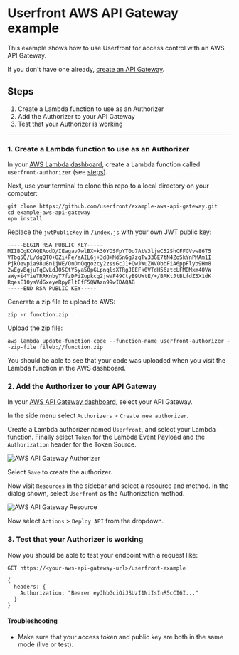 # Userfront AWS API Gateway example

This example shows how to use Userfront for access control with an AWS API Gateway.

If you don't have one already, [create an API Gateway](https://docs.aws.amazon.com/apigateway/latest/developerguide/how-to-create-api.html).

## Steps

1. Create a Lambda function to use as an Authorizer
2. Add the Authorizer to your API Gateway
3. Test that your Authorizer is working

---

### 1. Create a Lambda function to use as an Authorizer

In your [AWS Lambda dashboard](https://console.aws.amazon.com/lambda/home#/functions), create a Lambda function called `userfront-authorizer` (see [steps](https://docs.aws.amazon.com/lambda/latest/dg/getting-started-create-function.html#gettingstarted-zip-function)).

Next, use your terminal to clone this repo to a local directory on your computer:

```
git clone https://github.com/userfront/example-aws-api-gateway.git
cd example-aws-api-gateway
npm install
```

Replace the `jwtPublicKey` in `/index.js` with your own JWT public key:

```
-----BEGIN RSA PUBLIC KEY-----
MIIBCgKCAQEAodD/IEagav7wlBX+k30YOSFpYT0u7AtV3ljwC52ShCFFGVvw86T5
VTbg5Q/L/dgQT0+OZi+Fe/aAIL6j+3d8+Md5nGg7zqTv33GE7tN4ZoSkYnPMAm1I
PjkOevpia98u8n1jWE/OnDnQqgozcy2zssGcJ1+QwJWuZWVObbFiA6ppFlyb9Hm8
2wEgvBqjuTqCvLdJO5CtY5ya5OpGLpnqlsXTRgJEEFk0VTdH56ztcLFMDMxm4OVW
aWy+i4YieTRRKnbyT7fzDPiZupkcg2jwVF49CtyB9UWtE/+/BAKtJtBLfdZ5X1dK
RqesE10ysVdGxeyeRpyFltEfF5QWAzn99wIDAQAB
-----END RSA PUBLIC KEY-----
```

Generate a zip file to upload to AWS:

```
zip -r function.zip .
```

Upload the zip file:

```
aws lambda update-function-code --function-name userfront-authorizer --zip-file fileb://function.zip
```

You should be able to see that your code was uploaded when you visit the Lambda function in the AWS dashboard.

### 2. Add the Authorizer to your API Gateway

In your [AWS API Gateway dashboard](https://console.aws.amazon.com/apigateway/main/apis), select your API Gateway.

In the side menu select `Authorizers` > `Create new authorizer`.

Create a Lambda authorizer named `Userfront`, and select your Lambda function. Finally select `Token` for the Lambda Event Payload and the `Authorization` header for the Token Source.

![AWS API Gateway Authorizer](https://res.cloudinary.com/component/image/upload/v1638503733/guide/examples/aws-api-gateway-authorizer.png)

Select `Save` to create the authorizer.

Now visit `Resources` in the sidebar and select a resource and method. In the dialog shown, select `Userfront` as the Authorization method.

![AWS API Gateway Resource](https://res.cloudinary.com/component/image/upload/v1638503733/guide/examples/aws-api-gateway-resource.png)

Now select `Actions` > `Deploy API` from the dropdown.

### 3. Test that your Authorizer is working

Now you should be able to test your endpoint with a request like:

```
GET https://<your-aws-api-gateway-url>/userfront-example

{
  headers: {
    Authorization: "Bearer eyJhbGciOiJSUzI1NiIsInR5cCI6I..."
  }
}
```

#### Troubleshooting

- Make sure that your access token and public key are both in the same mode (live or test).
